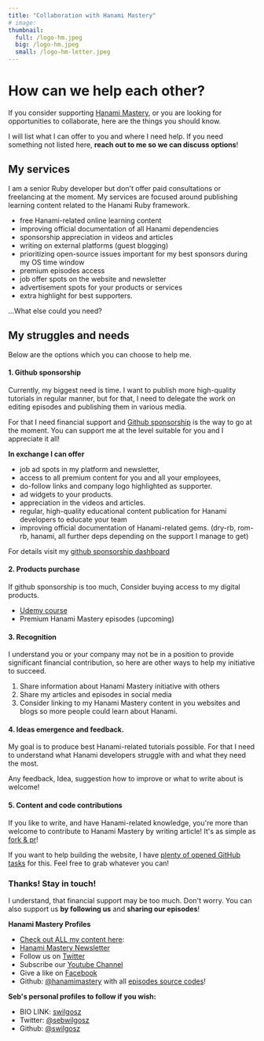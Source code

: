 ```yaml
---
title: "Collaboration with Hanami Mastery"
# image:
thumbnail:
  full: /logo-hm.jpeg
  big: /logo-hm.jpeg
  small: /logo-hm-letter.jpeg
---
```


# How can we help each other?

If you consider supporting [Hanami Mastery](https://hanamimastery.com), or you are looking for opportunities to collaborate, here are the things you should know.

I will list what I can offer to you and where I need help. If you need something not listed here, **reach out to me so we can discuss options**!

## My services

I am a senior Ruby developer but don't offer paid consultations or freelancing at the moment. My services are focused around publishing learning content related to the Hanami Ruby framework.

- free Hanami-related online learning content
- improving official documentation of all Hanami dependencies
- sponsorship appreciation in videos and articles
- writing on external platforms (guest blogging)
- prioritizing open-source issues important for my best sponsors during my OS time window
- premium episodes access
- job offer spots on the website and newsletter
- advertisement spots for your products or services
- extra highlight for best supporters.

...What else could you need?

## My struggles and needs

Below are the options which you can choose to help me.

#### 1. Github sponsorship

Currently, my biggest need is time. I want to publish more high-quality tutorials in regular manner, but for that, I need to delegate the work on editing episodes and publishing them in various media.

For that I need financial support and [Github sponsorship](https://github.com/sponsors/swilgosz) is the way to go at the moment. You can support me at the level suitable for you and I appreciate it all!

**In exchange I can offer**

- job ad spots in my platform and newsletter,
- access to all premium content for you and all your employees,
- do-follow links and company logo highlighted as supporter.
- ad widgets to your products.
- appreciation in the videos and articles.
- regular, high-quality educational content publication for Hanami developers to educate your team
- improving official documentation of Hanami-related gems. (dry-rb, rom-rb, hanami, all further deps depending on the support I manage to get)

For details visit my [github sponsorship dashboard](https://github.com/sponsors/swilgosz)

#### 2. Products purchase

If github sponsorship is too much, Consider buying access to my digital products.

- [Udemy course](https://www.udemy.com/course/ruby-on-rails-api-the-complete-guide/)
- Premium Hanami Mastery episodes (upcoming)

#### 3. Recognition

I understand you or your company may not be in a position to provide significant financial contribution, so here are other ways to help my initiative to succeed.

1. Share information about Hanami Mastery initiative with others
2. Share my articles and episodes in social media
3. Consider linking to my Hanami Mastery content in you websites and blogs so more people could learn about Hanami.

#### 4. Ideas emergence and feedback.

My goal is to produce best Hanami-related tutorials possible. For that I need to understand what Hanami developers struggle with and what they need the most.

Any feedback, Idea, suggestion how to improve or what to write about is welcome!

#### 5. Content and code contributions

If you like to write, and have Hanami-related knowledge, you're more than welcome to contribute to Hanami Mastery by writing article! It's as simple as [fork & pr](https://github.com/swilgosz/hanamimastery)!

If you want to help building the website, I have [plenty of opened GitHub tasks](https://github.com/swilgosz/hanamimastery/projects/1) for this. Feel free to grab whatever you can!


### Thanks! Stay in touch!

I understand, that financial support may be too much. Don't worry.
You can also support us **by following us** and **sharing our episodes**!

**Hanami Mastery Profiles**

- [Check out ALL my content here](https://hanamimastery.com):
- [Hanami Mastery Newsletter](https://mailchi.mp/6ac8f64f3c5d/hanami-mastery-newsletter)
- Follow us on [Twitter](https://twitter.com/hanamimastery)
- Subscribe our [Youtube Channel](https://www.youtube.com/c/HanamiMastery)
- Give a like on [Facebook](https://www.facebook.com/hanamimasteryfb)
- Github: [@hanamimastery](https://github.com/hanamimastery) with all [episodes source codes](https://github.com/hanamimastery/episodes)!

**Seb's personal profiles to follow if you wish:**

- BIO LINK: [swilgosz](https://bio.link/swilgosz)
- Twitter: [@sebwilgosz](https://twitter.com/sebwilgosz)
- Github: [@swilgosz](https://github.com/swilgosz)
